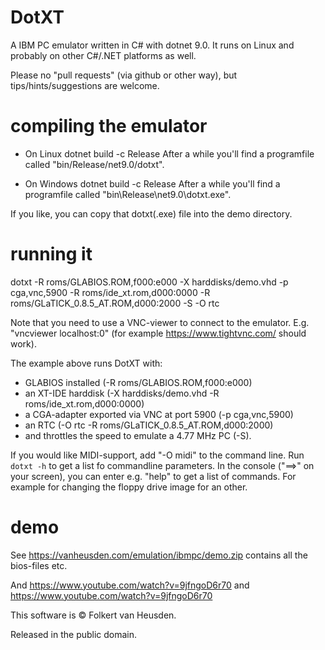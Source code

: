 DotXT
=====

A IBM PC emulator written in C# with dotnet 9.0. It runs on Linux and probably on other C#/.NET platforms as well.

Please no "pull requests" (via github or other way), but tips/hints/suggestions are welcome.


compiling the emulator
======================

* On Linux
  dotnet build -c Release
  After a while you'll find a programfile called "bin/Release/net9.0/dotxt".

* On Windows
  dotnet build -c Release
  After a while you'll find a programfile called "bin\Release\net9.0\dotxt.exe".

If you like, you can copy that dotxt(.exe) file into the demo directory.


running it
==========

dotxt -R roms/GLABIOS.ROM,f000:e000 -X harddisks/demo.vhd -p cga,vnc,5900 -R roms/ide_xt.rom,d000:0000 -R roms/GLaTICK_0.8.5_AT.ROM,d000:2000 -S -O rtc

Note that you need to use a VNC-viewer to connect to the emulator. E.g. "vncviewer localhost:0" (for example https://www.tightvnc.com/ should work).

The example above runs DotXT with:
* GLABIOS installed (-R roms/GLABIOS.ROM,f000:e000)
* an XT-IDE harddisk (-X harddisks/demo.vhd -R roms/ide_xt.rom,d000:0000)
* a CGA-adapter exported via VNC at port 5900 (-p cga,vnc,5900)
* an RTC (-O rtc -R roms/GLaTICK_0.8.5_AT.ROM,d000:2000)
* and throttles the speed to emulate a 4.77 MHz PC (-S).


If you would like MIDI-support, add "-O midi" to the command line.
Run `dotxt -h` to get a list fo commandline parameters.
In the console ("==>" on your screen), you can enter e.g. "help" to get a list of commands. For example for changing the floppy drive image for an other.


demo
====

See https://vanheusden.com/emulation/ibmpc/demo.zip contains all the bios-files etc.

And https://www.youtube.com/watch?v=9jfngoD6r70 and https://www.youtube.com/watch?v=9jfngoD6r70



This software is © Folkert van Heusden.

Released in the public domain.
